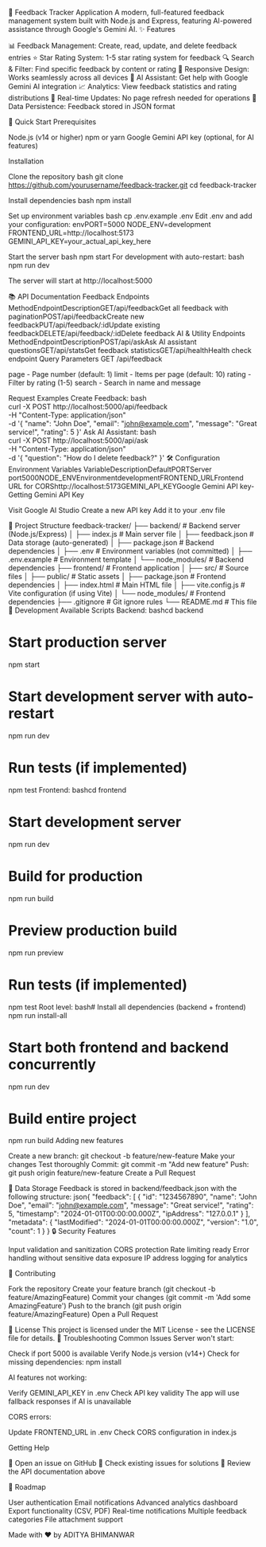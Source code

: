 📝 Feedback Tracker Application
A modern, full-featured feedback management system built with Node.js and Express, featuring AI-powered assistance through Google's Gemini AI.
✨ Features

📊 Feedback Management: Create, read, update, and delete feedback entries
⭐ Star Rating System: 1-5 star rating system for feedback
🔍 Search & Filter: Find specific feedback by content or rating
📱 Responsive Design: Works seamlessly across all devices
🤖 AI Assistant: Get help with Google Gemini AI integration
📈 Analytics: View feedback statistics and rating distributions
🔄 Real-time Updates: No page refresh needed for operations
💾 Data Persistence: Feedback stored in JSON format

🚀 Quick Start
Prerequisites

Node.js (v14 or higher)
npm or yarn
Google Gemini API key (optional, for AI features)

Installation

Clone the repository
bash
git clone https://github.com/yourusername/feedback-tracker.git
cd feedback-tracker

Install dependencies
bash
npm install

Set up environment variables
bash
cp .env.example .env
Edit .env and add your configuration:
envPORT=5000
NODE_ENV=development
FRONTEND_URL=http://localhost:5173
GEMINI_API_KEY=your_actual_api_key_here

Start the server
bash
npm start
For development with auto-restart:
bash
npm run dev


The server will start at http://localhost:5000


📚 API Documentation
Feedback Endpoints
MethodEndpointDescriptionGET/api/feedbackGet all feedback with paginationPOST/api/feedbackCreate new feedbackPUT/api/feedback/:idUpdate existing feedbackDELETE/api/feedback/:idDelete feedback
AI & Utility Endpoints
MethodEndpointDescriptionPOST/api/askAsk AI assistant questionsGET/api/statsGet feedback statisticsGET/api/healthHealth check endpoint
Query Parameters
GET /api/feedback

page - Page number (default: 1)
limit - Items per page (default: 10)
rating - Filter by rating (1-5)
search - Search in name and message

Request Examples
Create Feedback:
bash  
   curl -X POST http://localhost:5000/api/feedback \
  -H "Content-Type: application/json" \
  -d '{
    "name": "John Doe",
    "email": "john@example.com",
    "message": "Great service!",
    "rating": 5
  }'
Ask AI Assistant:
bash  
   curl -X POST http://localhost:5000/api/ask \
  -H "Content-Type: application/json" \
  -d '{
    "question": "How do I delete feedback?"
  }'
🛠️ Configuration
Environment Variables
VariableDescriptionDefaultPORTServer port5000NODE_ENVEnvironmentdevelopmentFRONTEND_URLFrontend URL for CORShttp://localhost:5173GEMINI_API_KEYGoogle Gemini API key-
Getting Gemini API Key

Visit Google AI Studio
Create a new API key
Add it to your .env file

📁 Project Structure
feedback-tracker/
├── backend/              # Backend server (Node.js/Express)
│   ├── index.js          # Main server file
│   ├── feedback.json     # Data storage (auto-generated)
│   ├── package.json      # Backend dependencies
│   ├── .env              # Environment variables (not committed)
│   ├── .env.example      # Environment template
│   └── node_modules/     # Backend dependencies
├── frontend/             # Frontend application
│   ├── src/              # Source files
│   ├── public/           # Static assets
│   ├── package.json      # Frontend dependencies
│   ├── index.html        # Main HTML file
│   ├── vite.config.js    # Vite configuration (if using Vite)
│   └── node_modules/     # Frontend dependencies
├── .gitignore            # Git ignore rules
└── README.md             # This file
🔧 Development
Available Scripts
Backend:
bashcd backend

# Start production server
npm start

# Start development server with auto-restart
npm run dev

# Run tests (if implemented)
npm test
Frontend:
bashcd frontend

# Start development server
npm run dev

# Build for production
npm run build

# Preview production build
npm run preview

# Run tests (if implemented)
npm test
Root level:
bash# Install all dependencies (backend + frontend)
npm run install-all

# Start both frontend and backend concurrently
npm run dev

# Build entire project
npm run build
Adding new features

Create a new branch: git checkout -b feature/new-feature
Make your changes
Test thoroughly
Commit: git commit -m "Add new feature"
Push: git push origin feature/new-feature
Create a Pull Request

🚧 Data Storage
Feedback is stored in backend/feedback.json with the following structure:
json{
  "feedback": [
    {
      "id": "1234567890",
      "name": "John Doe",
      "email": "john@example.com",
      "message": "Great service!",
      "rating": 5,
      "timestamp": "2024-01-01T00:00:00.000Z",
      "ipAddress": "127.0.0.1"
    }
  ],
  "metadata": {
    "lastModified": "2024-01-01T00:00:00.000Z",
    "version": "1.0",
    "count": 1
  }
}
🔒 Security Features

Input validation and sanitization
CORS protection
Rate limiting ready
Error handling without sensitive data exposure
IP address logging for analytics

🤝 Contributing

Fork the repository
Create your feature branch (git checkout -b feature/AmazingFeature)
Commit your changes (git commit -m 'Add some AmazingFeature')
Push to the branch (git push origin feature/AmazingFeature)
Open a Pull Request

📝 License
This project is licensed under the MIT License - see the LICENSE file for details.
🐛 Troubleshooting
Common Issues
Server won't start:

Check if port 5000 is available
Verify Node.js version (v14+)
Check for missing dependencies: npm install

AI features not working:

Verify GEMINI_API_KEY in .env
Check API key validity
The app will use fallback responses if AI is unavailable

CORS errors:

Update FRONTEND_URL in .env
Check CORS configuration in index.js

Getting Help

📧 Open an issue on GitHub
💬 Check existing issues for solutions
📖 Review the API documentation above

🎯 Roadmap

 User authentication
 Email notifications
 Advanced analytics dashboard
 Export functionality (CSV, PDF)
 Real-time notifications
 Multiple feedback categories
 File attachment support


Made with ❤️ by ADITYA BHIMANWAR
